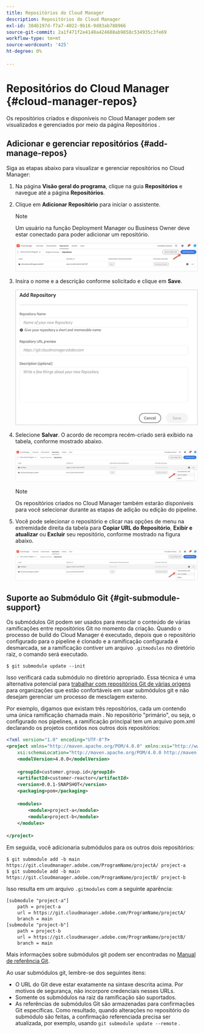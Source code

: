 ```yaml
---
title: Repositórios do Cloud Manager
description: Repositórios do Cloud Manager
exl-id: 384b197d-f7a7-4022-9b16-9d83ab788966
source-git-commit: 2a1f471f2e4148a424688ab9858c534935c3fe69
workflow-type: tm+mt
source-wordcount: '425'
ht-degree: 0%

---
```


# Repositórios do Cloud Manager {#cloud-manager-repos}

Os repositórios criados e disponíveis no Cloud Manager podem ser visualizados e gerenciados por meio da página Repositórios .

## Adicionar e gerenciar repositórios {#add-manage-repos}

Siga as etapas abaixo para visualizar e gerenciar repositórios no Cloud Manager:

1. Na página **Visão geral do programa**, clique na guia **Repositórios** e navegue até a página **Repositórios**.

1. Clique em **Adicionar Repositório** para iniciar o assistente.

   >[!NOTE]
   >Um usuário na função Deployment Manager ou Business Owner deve estar conectado para poder adicionar um repositório.

   ![](assets/create-repo2.png)


1. Insira o nome e a descrição conforme solicitado e clique em **Save**.

   ![](assets/repo-1.png)

1. Selecione **Salvar**. O acordo de recompra recém-criado será exibido na tabela, conforme mostrado abaixo.

   ![](assets/create-repo3.png)

   >[!NOTE]
   >Os repositórios criados no Cloud Manager também estarão disponíveis para você selecionar durante as etapas de adição ou edição do pipeline.

1. Você pode selecionar o repositório e clicar nas opções de menu na extremidade direita da tabela para **Copiar URL do Repositório**, **Exibir e atualizar** ou **Excluir** seu repositório, conforme mostrado na figura abaixo.

   ![](assets/create-repo3.png)



## Suporte ao Submódulo Git {#git-submodule-support}

Os submódulos Git podem ser usados para mesclar o conteúdo de várias ramificações entre repositórios Git no momento da criação. Quando o processo de build do Cloud Manager é executado, depois que o repositório configurado para o pipeline é clonado e a ramificação configurada é desmarcada, se a ramificação contiver um arquivo `.gitmodules` no diretório raiz, o comando será executado.

```
$ git submodule update --init
```

Isso verificará cada submódulo no diretório apropriado. Essa técnica é uma alternativa potencial para [trabalhar com repositórios Git de várias origens](https://experienceleague.adobe.com/docs/experience-manager-cloud-service/implementing/managing-code/working-with-multiple-source-git-repositories.html) para organizações que estão confortáveis em usar submódulos git e não desejam gerenciar um processo de mesclagem externo.

Por exemplo, digamos que existam três repositórios, cada um contendo uma única ramificação chamada main . No repositório &quot;primário&quot;, ou seja, o configurado nos pipelines, a ramificação principal tem um arquivo pom.xml declarando os projetos contidos nos outros dois repositórios:

```xml
<?xml version="1.0" encoding="UTF-8"?>
<project xmlns="http://maven.apache.org/POM/4.0.0" xmlns:xsi="http://www.w3.org/2001/XMLSchema-instance"
    xsi:schemaLocation="http://maven.apache.org/POM/4.0.0 http://maven.apache.org/maven-v4_0_0.xsd">
    <modelVersion>4.0.0</modelVersion>
   
    <groupId>customer.group.id</groupId>
    <artifactId>customer-reactor</artifactId>
    <version>0.0.1-SNAPSHOT</version>
    <packaging>pom</packaging>
   
    <modules>
        <module>project-a</module>
        <module>project-b</module>
    </modules>
   
</project>
```

Em seguida, você adicionaria submódulos para os outros dois repositórios:

```
$ git submodule add -b main https://git.cloudmanager.adobe.com/ProgramName/projectA/ project-a
$ git submodule add -b main https://git.cloudmanager.adobe.com/ProgramName/projectB/ project-b
```

Isso resulta em um arquivo `.gitmodules` com a seguinte aparência:

```
[submodule "project-a"]
    path = project-a
    url = https://git.cloudmanager.adobe.com/ProgramName/projectA/
    branch = main
[submodule "project-b"]
    path = project-b
    url = https://git.cloudmanager.adobe.com/ProgramName/projectB/
    branch = main
```

Mais informações sobre submódulos git podem ser encontradas no [Manual de referência Git](https://git-scm.com/book/en/v2/Git-Tools-Submodules).

Ao usar submódulos git, lembre-se dos seguintes itens:

* O URL do Git deve estar exatamente na sintaxe descrita acima. Por motivos de segurança, não incorpore credenciais nesses URLs.
* Somente os submódulos na raiz da ramificação são suportados.
* As referências de submódulos Git são armazenadas para confirmações Git específicas. Como resultado, quando alterações no repositório do submódulo são feitas, a confirmação referenciada precisa ser atualizada, por exemplo, usando `git submodule update --remote` .
